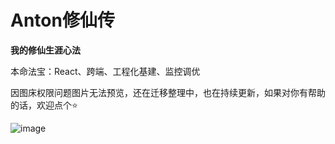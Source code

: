 # Anton修仙传

**我的修仙生涯心法**

本命法宝：React、跨端、工程化基建、监控调优

因图床权限问题图片无法预览，还在迁移整理中，也在持续更新，如果对你有帮助的话，欢迎点个⭐

![image](https://github.com/user-attachments/assets/6ae9b842-435d-452a-a1ff-36ecd32f8907)
